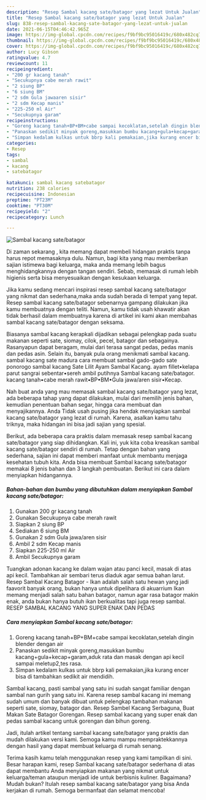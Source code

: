 ```yaml
---
description: "Resep Sambal kacang sate/batagor yang lezat Untuk Jualan"
title: "Resep Sambal kacang sate/batagor yang lezat Untuk Jualan"
slug: 838-resep-sambal-kacang-sate-batagor-yang-lezat-untuk-jualan
date: 2021-06-15T04:46:42.965Z
image: https://img-global.cpcdn.com/recipes/f9bf9bc95016419c/680x482cq70/sambal-kacang-satebatagor-foto-resep-utama.jpg
thumbnail: https://img-global.cpcdn.com/recipes/f9bf9bc95016419c/680x482cq70/sambal-kacang-satebatagor-foto-resep-utama.jpg
cover: https://img-global.cpcdn.com/recipes/f9bf9bc95016419c/680x482cq70/sambal-kacang-satebatagor-foto-resep-utama.jpg
author: Lucy Gibson
ratingvalue: 4.7
reviewcount: 11
recipeingredient:
- "200 gr kacang tanah"
- "Secukupnya cabe merah rawit"
- "2 siung BP"
- "6 siung BM"
- "2 sdm Gula jawaaren sisir"
- "2 sdm Kecap manis"
- "225-250 ml Air"
- "Secukupnya garam"
recipeinstructions:
- "Goreng kacang tanah+BP+BM+cabe sampai kecoklatan,setelah dingin blender dengan air"
- "Panaskan sedikit minyak goreng,masukkan bumbu kacang+gula+kecap+garam,aduk rata dan masak dengan api kecil sampai meletup2,tes rasa."
- "Simpan kedalam kulkas untuk bbrp kali pemakaian,jika kurang encer bisa di tambahkan sedikit air mendidih."
categories:
- Resep
tags:
- sambal
- kacang
- satebatagor

katakunci: sambal kacang satebatagor 
nutrition: 238 calories
recipecuisine: Indonesian
preptime: "PT23M"
cooktime: "PT30M"
recipeyield: "2"
recipecategory: Lunch

---
```



![Sambal kacang sate/batagor](https://img-global.cpcdn.com/recipes/f9bf9bc95016419c/680x482cq70/sambal-kacang-satebatagor-foto-resep-utama.jpg)

Di zaman  sekarang , kita memang dapat membeli hidangan praktis tanpa harus repot memasaknya dulu. Namun, bagi kita yang mau memberikan sajian istimewa bagi keluarga, maka anda memang lebih bagus menghidangkannya dengan tangan sendiri. Sebab, memasak di rumah lebih higienis serta bisa menyesuaikan dengan kesukaan keluarga.

Jika kamu sedang mencari inspirasi resep sambal kacang sate/batagor yang nikmat dan sederhana,maka anda sudah berada di tempat yang tepat. Resep sambal kacang sate/batagor  sebenarnya gampang dilakukan jika kamu membuatnya dengan teliti. Namun, kamu tidak usah khawatir akan tidak berhasil dalam membuatnya 
karena di artikel ini kami akan membahas sambal kacang sate/batagor dengan seksama.  

Biasanya sambal kacang kerapkali dijadikan sebagai pelengkap pada suatu makanan seperti sate, siomay, cilok, pecel, batagor dan sebagainya. Rasanyapun dapat beragam, mulai dari terasa sangat pedas, pedas manis dan pedas asin. Selain itu, banyak pula orang menikmati sambal kacang. sambal kacang sate madura cara membuat sambal gado-gado sate ponorogo sambal kacang Sate Lilit Ayam Sambal Kacang. ayam fillet•kelapa parut sangrai sebentar•sereh ambil putihnya Sambal kacang sate/batagor. kacang tanah•cabe merah rawit•BP•BM•Gula jawa/aren sisir•Kecap.

Nah buat anda yang mau memasak sambal kacang sate/batagor yang lezat, ada beberapa tahap yang dapat dilakukan, mulai dari memilih jenis bahan, kemudian penentuan bahan segar, hingga cara membuat dan menyajikannya. Anda Tidak usah pusing jika hendak menyiapkan sambal kacang sate/batagor yang lezat di rumah. Karena, asalkan kamu  tahu triknya, maka hidangan ini bisa jadi sajian yang spesial.

Berikut, ada beberapa cara praktis  dalam memasak resep sambal kacang sate/batagor yang siap dihidangkan. Kali ini, yuk kita coba kreasikan sambal kacang sate/batagor sendiri di rumah. Tetap dengan bahan yang sederhana, sajian ini dapat memberi manfaat untuk membantu menjaga kesehatan tubuh kita. Anda bisa membuat Sambal kacang sate/batagor memakai 8 jenis bahan dan 3 langkah pembuatan. Berikut ini cara dalam menyiapkan hidangannya.

<!--inarticleads1-->

##### Bahan-bahan dan bumbu yang dibutuhkan dalam menyiapkan Sambal kacang sate/batagor:

1. Gunakan 200 gr kacang tanah
1. Gunakan Secukupnya cabe merah rawit
1. Siapkan 2 siung BP
1. Sediakan 6 siung BM
1. Gunakan 2 sdm Gula jawa/aren sisir
1. Ambil 2 sdm Kecap manis
1. Siapkan 225-250 ml Air
1. Ambil Secukupnya garam


Tuangkan adonan kacang ke dalam wajan atau panci kecil, masak di atas api kecil. Tambahkan air sembari terus diaduk agar semua bahan larut. Resep Sambal Kacang Batagor - Ikan adalah salah satu hewan yang jadi faavorit banyak orang, bukan hanya untuk dipelihara di akuarrium Ikan memang menjadi salah satu bahan batagor, namun agar rasa batagor makin enak, anda bukan hanya butuh ikan berkualitas tapi juga resep sambal. RESEP SAMBAL KACANG YANG SUPER ENAK DAN PEDAS 

<!--inarticleads2-->

##### Cara menyiapkan Sambal kacang sate/batagor:

1. Goreng kacang tanah+BP+BM+cabe sampai kecoklatan,setelah dingin blender dengan air
1. Panaskan sedikit minyak goreng,masukkan bumbu kacang+gula+kecap+garam,aduk rata dan masak dengan api kecil sampai meletup2,tes rasa.
1. Simpan kedalam kulkas untuk bbrp kali pemakaian,jika kurang encer bisa di tambahkan sedikit air mendidih.


Sambal kacang, pasti sambal yang satu ini sudah sangat familiar dengan sambal nan gurih yang satu ini. Karena resep sambal kacang ini memang sudah umum dan banyak dibuat untuk pelengkap tambahan makanan seperti sate, siomay, batagor dan. Resep Sambel Kacang Serbaguna, Buat Makan Sate Batagor Gorengan. Resep sambal kacang yang super enak dan pedas sambal kacang untuk gorengan dan bihun goreng. 

Jadi, itulah artikel tentang  sambal kacang sate/batagor  yang praktis dan mudah dilakukan versi kami. Semoga kamu mampu mempraktekkannya dengan hasil yang dapat membuat keluarga di rumah senang. 

Terima kasih kamu telah menggunakan resep yang kami tampilkan di sini. Besar harapan kami, resep  Sambal kacang sate/batagor sederhana di atas dapat membantu Anda menyiapkan makanan yang nikmat untuk keluarga/teman ataupun menjadi ide untuk berbisnis kuliner. Bagaimana? Mudah bukan? Itulah resep sambal kacang sate/batagor yang bisa Anda kerjakan di rumah. Semoga bermanfaat dan selamat mencoba!


